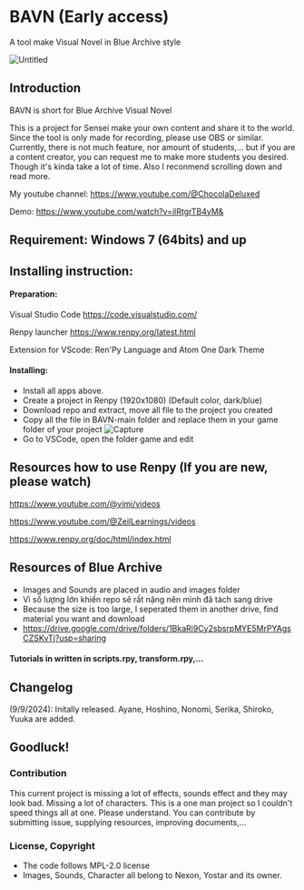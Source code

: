 
# BAVN (Early access)
A tool make Visual Novel in Blue Archive style

![Untitled](https://github.com/user-attachments/assets/1ede932e-cb0a-4805-ba19-706efe23ea68)

## Introduction
BAVN is short for Blue Archive Visual Novel

This is a project for Sensei make your own content and share it to the world. Since the tool is only made for recording, please use OBS or similar. Currently, there is not much feature, nor amount of students,... but if you are a content creator, you can request me to make more students you desired. Though it's kinda take a lot of time. Also I reconmend scrolling down and read more. 

My youtube channel: https://www.youtube.com/@ChocolaDeluxed

Demo: https://www.youtube.com/watch?v=ilRtgrTB4yM&

## Requirement: Windows 7 (64bits) and up

## Installing instruction:
#### Preparation:
Visual Studio Code https://code.visualstudio.com/

Renpy launcher https://www.renpy.org/latest.html

Extension for VScode: Ren'Py Language and Atom One Dark Theme

#### Installing:
- Install all apps above.
- Create a project in Renpy (1920x1080) (Default color, dark/blue)
- Download repo and extract, move all file to the project you created
- Copy all the file in BAVN-main folder and replace them in your game folder of your project
![Capture](https://github.com/user-attachments/assets/b2a44203-dbaf-4390-ac3f-d7b1a4079cd0)
- Go to VSCode, open the folder game and edit

## Resources how to use Renpy (If you are new, please watch)
https://www.youtube.com/@vimi/videos

https://www.youtube.com/@ZeilLearnings/videos

https://www.renpy.org/doc/html/index.html
## Resources of Blue Archive
- Images and Sounds are placed in audio and images folder
- Vì số lượng lớn khiến repo sẽ rất nặng nên mình đã tách sang drive
- Because the size is too large, I seperated them in another drive, find material you want and download
- https://drive.google.com/drive/folders/1BkaRi9Cy2sbsrpMYE5MrPYAgsCZSKvTj?usp=sharing
  
#### Tutorials in written in scripts.rpy, transform.rpy,...
## Changelog
(9/9/2024): Initally released. Ayane, Hoshino, Nonomi, Serika, Shiroko, Yuuka are added.

## Goodluck!

### Contribution
This current project is missing a lot of effects, sounds effect and they may look bad. Missing a lot of characters. This is a one man project so I couldn't speed things all at one. Please understand.
You can contribute by submitting issue, supplying resources, improving documents,...

### License, Copyright
- The code follows MPL-2.0 license
- Images, Sounds, Character all belong to Nexon, Yostar and its owner.
